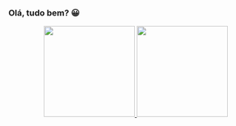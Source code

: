 ### Olá, tudo bem? 😀

<div align="center">
  <a href="https://github.com/helenilsonholamek">
  <img height="180em" src="https://github-readme-stats.vercel.app/api?username=helenilsonholamek&show_icons=true&theme=dracula&include_all_commits=true&count_private=true"/>
  <img height="180em" src="https://github-readme-stats.vercel.app/api/top-langs/?username=helenilsonholamek&layout=compact&langs_count=7&theme=dracula"/>
</div>

<!--
**helenilsonholamek/helenilsonholamek** is a ✨ _special_ ✨ repository because its `README.md` (this file) appears on your GitHub profile.

Here are some ideas to get you started:

- 🔭 I’m currently working on ...
- 🌱 I’m currently learning ...
- 👯 I’m looking to collaborate on ...
- 🤔 I’m looking for help with ...
- 💬 Ask me about ...
- 📫 How to reach me: ...
- 😄 Pronouns: ...
- ⚡ Fun fact: ...
-->
